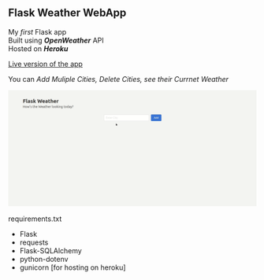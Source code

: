 ## Flask Weather WebApp

My _first_ Flask app  
Built using **_OpenWeather_** API    
Hosted on **_Heroku_**

[Live version of the app](https://flask-weather-web-app.herokuapp.com)

You can _Add Muliple Cities, Delete Cities, see their Currnet Weather_

![HomePage](weather.gif)

requirements.txt    
* Flask
* requests
* Flask-SQLAlchemy
* python-dotenv
* gunicorn [for hosting on heroku]
